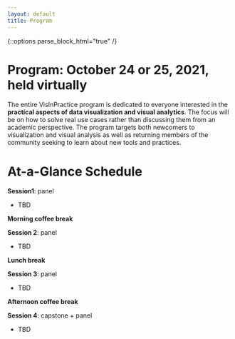 ```yaml
---
layout: default
title: Program
---
```


{::options parse_block_html="true" /}

# Program: October 24 or 25, 2021, held virtually

The entire VisInPractice program is dedicated to everyone interested in the **practical aspects of data visualization and visual analytics**. The focus will be on how to solve real use cases rather than discussing them from an academic perspective. The program targets both newcomers to visualization and visual analysis as well as returning members of the community seeking to learn about new tools and practices.


# At-a-Glance Schedule

**Session1**: panel
* TBD

__Morning coffee break__

**Session 2**: panel
* TBD

__Lunch break__

**Session 3**: panel
* TBD

__Afternoon coffee break__

**Session 4**: capstone + panel
* TBD
